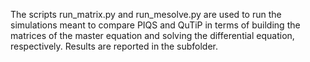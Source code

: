 The scripts run_matrix.py and run_mesolve.py are used to run the simulations meant to compare PIQS and QuTiP in terms of building the matrices of the master equation and solving the differential equation, respectively. Results are reported in the subfolder.
